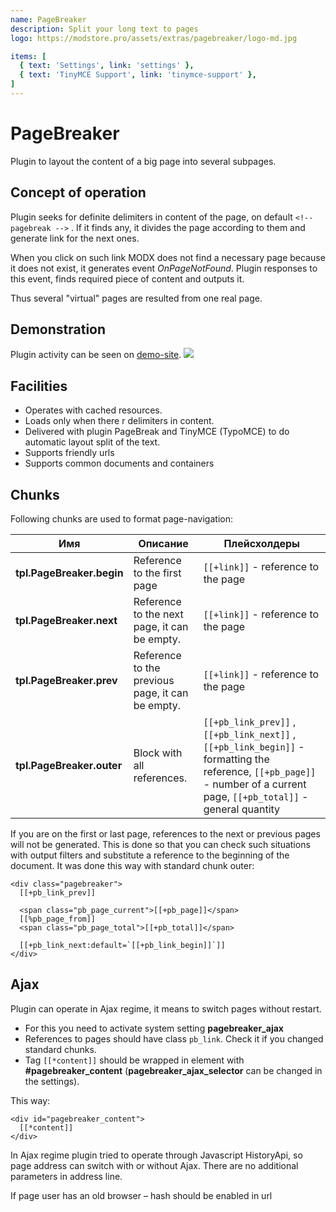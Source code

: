 ```yaml
---
name: PageBreaker
description: Split your long text to pages
logo: https://modstore.pro/assets/extras/pagebreaker/logo-md.jpg

items: [
  { text: 'Settings', link: 'settings' },
  { text: 'TinyMCE Support', link: 'tinymce-support' },
]
---
```

# PageBreaker

Plugin to layout the content of a big page into several subpages.

## Concept of operation

Plugin seeks for definite delimiters in content of the page, on default `<!-- pagebreak -->` . If it finds any, it divides the page according to them and generate link for the next ones.

When you click on such link MODX does not find a necessary page because it does not exist, it generates event *OnPageNotFound*.
Plugin responses to this event, finds required piece of content and outputs it.

Thus several "virtual" pages are resulted from one real page.

## Demonstration

Plugin activity can be seen on [demo-site][1].
[![](https://file.modx.pro/files/0/e/d/0ed53550272ad3c7d3860d18a0697762s.jpg)](https://file.modx.pro/files/0/e/d/0ed53550272ad3c7d3860d18a0697762.png)

## Facilities

- Operates with cached resources.
- Loads only when there r delimiters in content.
- Delivered with plugin PageBreak and TinyMCE (TypoMCE) to do automatic layout split of the text.
- Supports friendly urls
- Supports common documents and containers

## Chunks

Following chunks are used to format page-navigation:

Имя                       | Описание                                         | Плейсхолдеры
--------------------------|--------------------------------------------------|---------------------------------------------------------------------------------------------------------------------------------------------------------------------------
**tpl.PageBreaker.begin** | Reference to the first page                      | `[[+link]]` - reference to the page
**tpl.PageBreaker.next**  | Reference to the next page, it can be empty.     | `[[+link]]` - reference to the page
**tpl.PageBreaker.prev**  | Reference to the previous page, it can be empty. | `[[+link]]` - reference to the page
**tpl.PageBreaker.outer** | Block with all references.                       | `[[+pb_link_prev]]` , `[[+pb_link_next]]` , `[[+pb_link_begin]]` - formatting the reference, `[[+pb_page]]` - number of a current page, `[[+pb_total]]` - general quantity

If you are on the first or last page, references to the next or previous pages will not be generated. This is done so that you can check such situations with output filters and substitute a reference to the beginning of the document. It was done this way with standard chunk outer:

```modx
<div class="pagebreaker">
  [[+pb_link_prev]]

  <span class="pb_page_current">[[+pb_page]]</span>
  [[%pb_page_from]]
  <span class="pb_page_total">[[+pb_total]]</span>

  [[+pb_link_next:default=`[[+pb_link_begin]]`]]
</div>
```

## Ajax

Plugin can operate in Ajax regime, it means to switch pages without restart.

- For this you need to activate system setting **pagebreaker_ajax**
- References to pages should have class `pb_link`. Check it if you changed standard chunks.
- Tag `[[*content]]` should be wrapped in element with **#pagebreaker_content** (**pagebreaker_ajax_selector** can be changed in the settings).

This way:

```modx
<div id="pagebreaker_content">
  [[*content]]
</div>
```

In Ajax regime plugin tried to operate through Javascript HistoryApi, so page address can switch with or without Ajax. There are no additional parameters in address line.

If page user has an old browser – hash should be enabled in url

[1]: http://demo.modx.pro/pagebreaker
